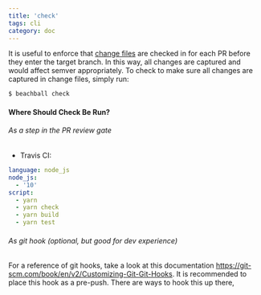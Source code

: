 ```yaml
---
title: 'check'
tags: cli
category: doc
---
```


It is useful to enforce that [change files](./change-files) are checked in for each PR before they enter the target branch. In this way, all changes are captured and would affect semver appropriately. To check to make sure all changes are captured in change files, simply run:

```bash
$ beachball check
```

#### Where Should Check Be Run?

###### As a step in the PR review gate

- Travis CI:

```yaml
language: node_js
node_js:
  - '10'
script:
  - yarn
  - yarn check
  - yarn build
  - yarn test
```

###### As git hook (optional, but good for dev experience)

For a reference of git hooks, take a look at this documentation
https://git-scm.com/book/en/v2/Customizing-Git-Git-Hooks. It is recommended to place this hook as a pre-push. There are ways to hook this up there,
